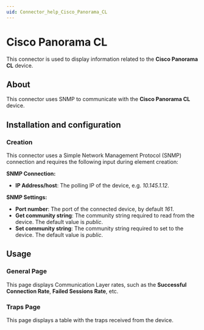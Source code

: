 ```yaml
---
uid: Connector_help_Cisco_Panorama_CL
---
```


# Cisco Panorama CL

This connector is used to display information related to the **Cisco Panorama CL** device.

## About

This connector uses SNMP to communicate with the **Cisco Panorama CL** device.

## Installation and configuration

### Creation

This connector uses a Simple Network Management Protocol (SNMP) connection and requires the following input during element creation:

**SNMP Connection:**

- **IP Address/host**: The polling IP of the device, e.g. *10.145.1.12*.

**SNMP Settings:**

- **Port number**: The port of the connected device, by default *161*.
- **Get community string**: The community string required to read from the device. The default value is *public*.
- **Set community string**: The community string required to set to the device. The default value is *public*.

## Usage

### General Page

This page displays Communication Layer rates, such as the **Successful Connection Rate**, **Failed Sessions Rate**, etc.

### Traps Page

This page displays a table with the traps received from the device.
